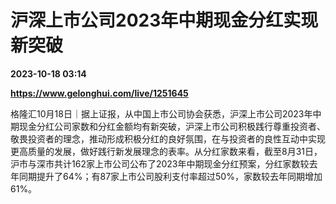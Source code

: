 # 沪深上市公司2023年中期现金分红实现新突破

**2023-10-18 03:14**

**https://www.gelonghui.com/live/1251645**

格隆汇10月18日｜据上证报，从中国上市公司协会获悉，沪深上市公司2023年中期现金分红公司家数和分红金额均有新突破，沪深上市公司积极践行尊重投资者、敬畏投资者的理念，推动形成积极分红的良好氛围，在与投资者的良性互动中实现更高质量的发展，做好践行新发展理念的表率。从分红家数来看，截至8月31日，沪市与深市共计162家上市公司公布了2023年中期现金分红预案，分红家数较去年同期提升了64%；有87家上市公司股利支付率超过50%，家数较去年同期增加61%。